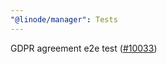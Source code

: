 ```yaml
---
"@linode/manager": Tests
---
```


GDPR agreement e2e test ([#10033](https://github.com/linode/manager/pull/10033))
